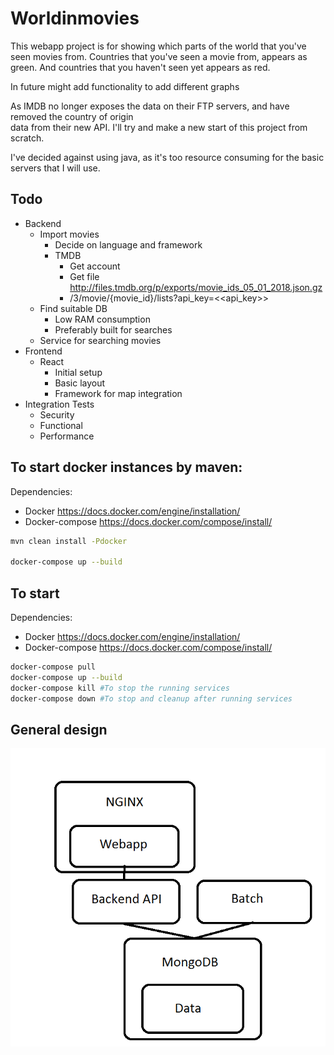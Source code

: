 # Worldinmovies


This webapp project is for showing which parts of the world that you've seen movies from.
Countries that you've seen a movie from, appears as green.
And countries that you haven't seen yet appears as red.

In future might add functionality to add different graphs


As IMDB no longer exposes the data on their FTP servers, and have removed the country of origin  
data from their new API. I'll try and make a new start of this project from scratch.

I've decided against using java, as it's too resource consuming for the basic servers that I will use.


## Todo
* Backend
  - Import movies
    - Decide on language and framework
    - TMDB
      - Get account
      - Get file http://files.tmdb.org/p/exports/movie_ids_05_01_2018.json.gz
      - /3/movie/{movie_id}/lists?api_key=<<api_key>>
  - Find suitable DB
    - Low RAM consumption
    - Preferably built for searches
  - Service for searching movies
* Frontend
  - React
    - Initial setup
    - Basic layout
    - Framework for map integration
* Integration Tests
  - Security
  - Functional
  - Performance

## To start docker instances by maven:
Dependencies:

* Docker https://docs.docker.com/engine/installation/
* Docker-compose https://docs.docker.com/compose/install/

```bash
mvn clean install -Pdocker

docker-compose up --build
```

## To start
Dependencies:

* Docker https://docs.docker.com/engine/installation/
* Docker-compose https://docs.docker.com/compose/install/

```bash
docker-compose pull
docker-compose up --build
docker-compose kill #To stop the running services
docker-compose down #To stop and cleanup after running services
```

## General design
![Architecture](worldinmovies-architecture.png)

